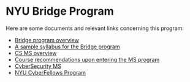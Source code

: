 <html>
    <head>
<!--include head.txt -->
        <title>
            NYU Bridge Program
        </title>
    </head>

<body>
<!--include logo.txt -->
<!--include menu.txt -->

# NYU Bridge Program

Here are some documents and relevant links concerning this program:

- [Bridge program
overview](https://engineering.nyu.edu/academics/programs/nyu-tandon-bridge/computer-science)
- [A sample syllabus for the Bridge program](docs/Winter2020Syllabus.pdf)
- [CS MS
overview](https://engineering.nyu.edu/academics/programs/computer-science-ms)
- [Course recommendations upon entering the MS program](course_seq.html)
- [CyberSecurity
MS](https://engineering.nyu.edu/academics/programs/cybersecurity-ms-campus)
- [NYU CyberFellows
Program](https://engineering.nyu.edu/academics/programs/cybersecurity-ms-online/nyu-cyber-fellows)

</body>
</html>

